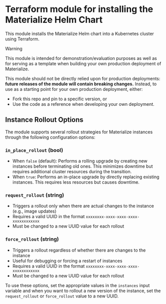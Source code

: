 # Terraform module for installing the Materialize Helm Chart

This module installs the Materialize Helm chart into a Kubernetes cluster using Terraform.

> [!WARNING]
> This module is intended for demonstration/evaluation purposes as well as for serving as a template when building your own production deployment of Materialize.
>
> This module should not be directly relied upon for production deployments: **future releases of the module will contain breaking changes.** Instead, to use as a starting point for your own production deployment, either:
> - Fork this repo and pin to a specific version, or
> - Use the code as a reference when developing your own deployment.

## Instance Rollout Options

The module supports several rollout strategies for Materialize instances through the following configuration options:

### `in_place_rollout` (bool)
- When `false` (default): Performs a rolling upgrade by creating new instances before terminating old ones. This minimizes downtime but requires additional cluster resources during the transition.
- When `true`: Performs an in-place upgrade by directly replacing existing instances. This requires less resources but causes downtime.

### `request_rollout` (string)
- Triggers a rollout only when there are actual changes to the instance (e.g., image updates)
- Requires a valid UUID in the format `xxxxxxxx-xxxx-xxxx-xxxx-xxxxxxxxxxxx`
- Must be changed to a new UUID value for each rollout

### `force_rollout` (string)
- Triggers a rollout regardless of whether there are changes to the instance
- Useful for debugging or forcing a restart of instances
- Requires a valid UUID in the format `xxxxxxxx-xxxx-xxxx-xxxx-xxxxxxxxxxxx`
- Must be changed to a new UUID value for each rollout

To use these options, set the appropriate values in the `instances` input variable and when you want to rollout a new version of the instance, set the `request_rollout` or `force_rollout` value to a new UUID.
